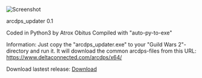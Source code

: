 ![Screenshot](https://i.imgur.com/ylGohW6.png)

arcdps_updater 0.1

Coded in Python3 by Atrox Obitus
Compiled with "auto-py-to-exe"

Information:
Just copy the "arcdps_updater.exe" to your "Guild Wars 2"-directory and run it.
It will download the common arcdps-files from this URL: https://www.deltaconnected.com/arcdps/x64/

Download lastest release: [Download](https://github.com/AtroxObitus/arcdps_updater/releases/latest)

